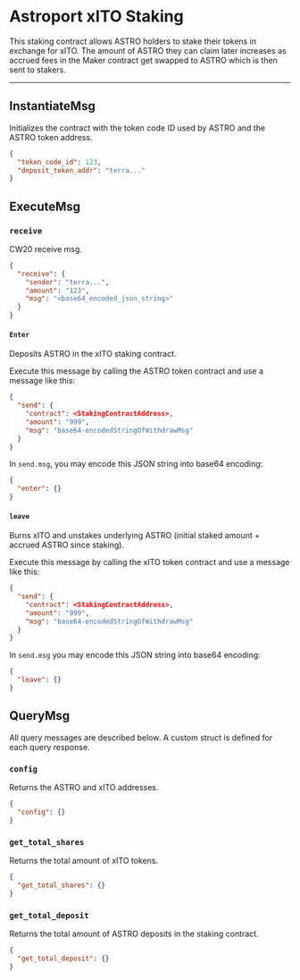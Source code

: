 # Astroport xITO Staking

This staking contract allows ASTRO holders to stake their tokens in exchange for xITO. The amount of ASTRO they can claim later increases as accrued fees in the Maker contract get swapped to ASTRO which is then sent to stakers.

---

## InstantiateMsg

Initializes the contract with the token code ID used by ASTRO and the ASTRO token address.

```json
{
  "token_code_id": 123,
  "deposit_token_addr": "terra..."
}
```

## ExecuteMsg

### `receive`

CW20 receive msg.

```json
{
  "receive": {
    "sender": "terra...",
    "amount": "123",
    "msg": "<base64_encoded_json_string>"
  }
}
```

#### `Enter`

Deposits ASTRO in the xITO staking contract.

Execute this message by calling the ASTRO token contract and use a message like this:
```json
{
  "send": {
    "contract": <StakingContractAddress>,
    "amount": "999",
    "msg": "base64-encodedStringOfWithdrawMsg"
  }
}
```

In `send.msg`, you may encode this JSON string into base64 encoding:
```json
{
  "enter": {}
}
```

#### `leave`

Burns xITO and unstakes underlying ASTRO (initial staked amount + accrued ASTRO since staking).

Execute this message by calling the xITO token contract and use a message like this:
```json
{
  "send": {
    "contract": <StakingContractAddress>,
    "amount": "999",
    "msg": "base64-encodedStringOfWithdrawMsg"
  }
}
```

In `send.msg` you may encode this JSON string into base64 encoding:
```json
{
  "leave": {}
}
```

## QueryMsg

All query messages are described below. A custom struct is defined for each query response.

### `config`

Returns the ASTRO and xITO addresses.

```json
{
  "config": {}
}
```

### `get_total_shares`

Returns the total amount of xITO tokens.

```json
{
  "get_total_shares": {}
}
```

### `get_total_deposit`

Returns the total amount of ASTRO deposits in the staking contract.

```json
{
  "get_total_deposit": {}
}
```
